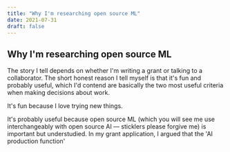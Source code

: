 ```yaml
---
title: "Why I'm researching open source ML"
date: 2021-07-31
draft: false
---
```

## Why I'm researching open source ML

The story I tell depends on whether I'm writing a grant or talking to a collaborator. The short honest reason I tell myself is that it's fun and probably useful, which I'd contend are basically the two most useful criteria when making decisions about work.

It's fun because I love trying new things.

It's probably useful because open source ML (which you will see me use interchangeably with open source AI — sticklers please forgive me) is important but understudied. In my grant application, I argued that the 'AI production function'
